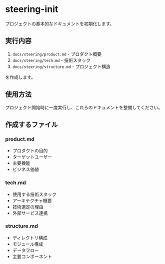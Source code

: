 # steering-init

プロジェクトの基本的なドキュメントを初期化します。

## 実行内容

1. `docs/steering/product.md` - プロダクト概要
2. `docs/steering/tech.md` - 技術スタック  
3. `docs/steering/structure.md` - プロジェクト構造

を作成します。

## 使用方法

プロジェクト開始時に一度実行し、これらのドキュメントを整備してください。

## 作成するファイル

### product.md
- プロダクトの目的
- ターゲットユーザー
- 主要機能
- ビジネス価値

### tech.md
- 使用する技術スタック
- アーキテクチャ概要
- 技術選定の理由
- 外部サービス連携

### structure.md
- ディレクトリ構成
- モジュール構成
- データフロー
- 主要コンポーネント